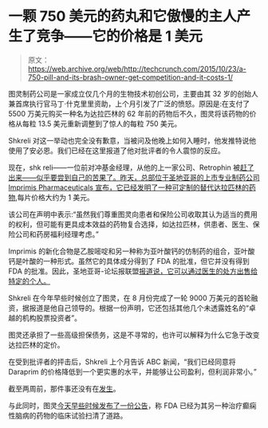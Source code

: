 # 一颗 750 美元的药丸和它傲慢的主人产生了竞争——它的价格是 1 美元 

> 原文：<https://web.archive.org/web/http://techcrunch.com/2015/10/23/a-750-pill-and-its-brash-owner-get-competition-and-it-costs-1/>

图灵制药公司是一家成立仅几个月的生物技术初创公司，主要由其 32 岁的创始人兼首席执行官马丁·什克里里资助，上个月引发了广泛的愤怒。原因是:在支付了 5500 万美元购买一种名为达拉匹林的 62 年前的药物后不久，图灵将该药物的价格从每粒 13.5 美元重新调整到了惊人的每粒 750 美元。

Shkreli 对这一举动也完全没有歉意，当被问及他晚上如何入睡时，他发推特说他使用了安必恩。我们已经在这里报道了他对批评者的令人震惊的反应。

现在，shk reli——一位前对冲基金经理，从他的上一家公司、Retrophin [](https://web.archive.org/web/20230209132119/http://www.thestreet.com/story/12897910/1/shkrelis-inability-to-focus-immaturity-cost-him-retrophin-ceo-job.html)被[赶了出来——似乎要尝到自己的苦果了。昨天，总部位于圣地亚哥的上市专业制药公司 Imprimis Pharmaceuticals 宣布，它已经发明了一种可定制的替代达拉匹林的药物](https://web.archive.org/web/20230209132119/http://www.thestreet.com/story/12897910/1/shkrelis-inability-to-focus-immaturity-cost-him-retrophin-ceo-job.html),每片价格大约为 1 美元。

该公司在声明中表示:“虽然我们尊重图灵向患者和保险公司收取其认为适当的费用的权利，但可能有更具成本效益的药物复合选择，如达拉匹林，供患者、医生、保险公司和药房福利经理考虑。”

Imprimis 的新化合物是乙胺嘧啶和另一种称为亚叶酸钙的仿制药的组合，亚叶酸钙是叶酸的一种形式。虽然它的具体成分得到了 FDA 的批准，但它并没有得到 FDA 的批准。因此，圣地亚哥-论坛报联盟[报道说，它可以通过医生的处方出售给特定的个人。](https://web.archive.org/web/20230209132119/http://www.sandiegouniontribune.com/news/2015/oct/22/imprimis-turing-daraprim/)

Shkreli 在今年早些时候创立了图灵，在 8 月份完成了一轮 9000 万美元的首轮融资，据报道是他自己领导的。根据一份声明，它还包括其他几个未透露姓名的“卓越的机构股票投资者”。

图灵还承担了一些高级担保债务，这是不寻常的，也许可以解释为什么它急于改变达拉匹林的定价。

在受到批评者的抨击后，Shkreli 上个月告诉 ABC 新闻，“我们已经同意将 Daraprim 的价格降低到一个更实惠的水平，并能够让公司盈利，但利润非常小。”

截至两周前，那件事还没有在[发生](https://web.archive.org/web/20230209132119/http://www.businessinsider.com/martin-shkreli-update-on-daraprim-price-2015-10)。

与此同时，图灵[今天早些时候发布了一份公告](https://web.archive.org/web/20230209132119/http://www.turingpharma.com/media/press-release?headline=turing-pharmaceuticals-ag-announces-fda-acceptance-of-investigational-new-drug-application-and-fast-track-designation-for-tur%2526%2523x2d%253b004)，称 FDA 已经为其另一种治疗癫痫性脑病的药物的临床试验扫清了道路。